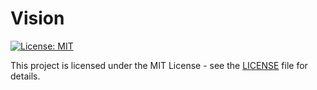 # Vision
[![License: MIT](https://img.shields.io/badge/License-MIT-yellow.svg)](https://opensource.org/licenses/MIT)

This project is licensed under the MIT License - see the [LICENSE](https://github.com/casperliuliuliu/SuperVision/blob/main/LICENSE) file for details.